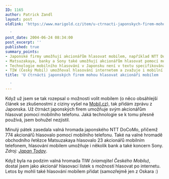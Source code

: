 ```yaml
---
ID: 1165
author: Patrick Zandl
layout: post
oldlink: 'https://www.marigold.cz/item/u-ctrnacti-japonskych-firem-mohou-hlasovat-akcionari-mobilem

  '
post_date: 2004-06-24 08:34:00
post_excerpt: ''
published: true
summary_points:
- Japonské firmy umožňují akcionářům hlasovat mobilem, například NTT DoCoMo (774 hlasů).
- Matsuzakaya, banky a Sony také umožňují akcionářům hlasovat pomocí mobilního telefonu.
- Technologie mobilního hlasování v Japonsku není v textu specifikována.
- TIW (Český Mobil) umožňoval hlasování internetem a zvažuje i mobilní hlasování.
title: 'U čtrnácti japonských firem mohou hlasovat akcionáři mobilem

  '
---
```


<p>
Když už jsem se tak rozepsal o možnosti volit mobilem (o něco obsáhlejší článek se zkušenostmi z ciziny vyšel na <a href="http://mobil.idnes.cz/mobilni_komunikace/mobilni_telefony/zpravy-mobilni_telefony/volby040623.html">Mobil.cz</a>), tak přidám zprávu z Japonska. Už čtrnáct japonských firem umožňuje svým akcionářům hlasovat pomocí mobilního telefonu. Jaká technologie se k tomu přesně používá, jsem bohužel nezjistil. </p>
<p>
Minulý pátek zasedala valná hromada japonského NTT DoCoMo, přičemž 774 akcionářů hlasovalo pomocí mobilního telefonu. Také na valné hromadě obchodního řetězce Matsuzakaya hlasovalo 23 akcionářů mobilním telefonem, hlasování mobilem umožňuje i několik bank a také koncern Sony. <em>Zdroj: </em><a href="http://www.japantoday.com/e/?content=news&#038;cat=4&#038;id=302925"><em>Japan Today</em></a>.</p>
<p>
Když byla na podzim valná hromada TIW <em>(viamajitel Českého Mobilu)</em>, dostal jsem jako akcionář hlasovací lístek s možností hlasovat po internetu. Letos by mohli také hlasování mobilem přidat (samozřejmě jen z Oskara :)</p>